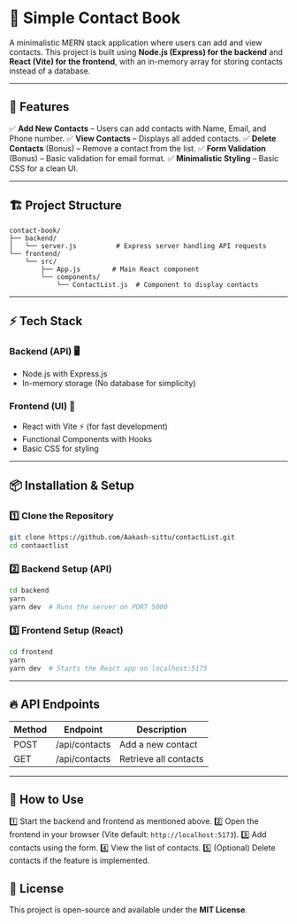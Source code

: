 # 📖 Simple Contact Book

A minimalistic MERN stack application where users can add and view contacts. This project is built using **Node.js (Express) for the backend** and **React (Vite) for the frontend**, with an in-memory array for storing contacts instead of a database.

---

## 🚀 Features

✅ **Add New Contacts** – Users can add contacts with Name, Email, and Phone number. ✅ **View Contacts** – Displays all added contacts. ✅ **Delete Contacts** (Bonus) – Remove a contact from the list. ✅ **Form Validation** (Bonus) – Basic validation for email format. ✅ **Minimalistic Styling** – Basic CSS for a clean UI.

---

## 🏗️ Project Structure

```
contact-book/
├── backend/
│   └── server.js          # Express server handling API requests
└── frontend/
    └── src/
        ├── App.js        # Main React component
        └── components/
            └── ContactList.js  # Component to display contacts
```

---

## ⚡ Tech Stack

### Backend (API) 🖥️

- Node.js with Express.js
- In-memory storage (No database for simplicity)

### Frontend (UI) 🎨

- React with Vite ⚡ (for fast development)
- Functional Components with Hooks
- Basic CSS for styling

---

## 📦 Installation & Setup

### 1️⃣ Clone the Repository

```sh
git clone https://github.com/Aakash-sittu/contactList.git
cd contaactlist
```

### 2️⃣ Backend Setup (API)

```sh
cd backend
yarn 
yarn dev  # Runs the server on PORT 5000
```

### 3️⃣ Frontend Setup (React)

```sh
cd frontend
yarn 
yarn dev  # Starts the React app on localhost:5173
```

---

## 🔥 API Endpoints

| Method | Endpoint      | Description           |
| ------ | ------------- | --------------------- |
| POST   | /api/contacts | Add a new contact     |
| GET    | /api/contacts | Retrieve all contacts |

---

## 🎯 How to Use

1️⃣ Start the backend and frontend as mentioned above. 2️⃣ Open the frontend in your browser (Vite default: `http://localhost:5173`). 3️⃣ Add contacts using the form. 4️⃣ View the list of contacts. 5️⃣ (Optional) Delete contacts if the feature is implemented.




## 📜 License

This project is open-source and available under the **MIT License**.


